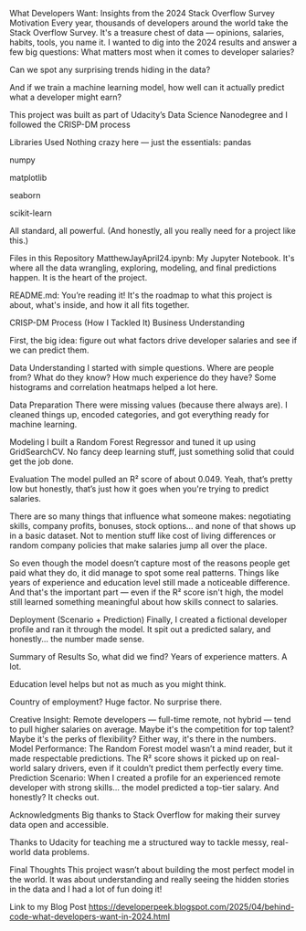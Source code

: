 What Developers Want: Insights from the 2024 Stack Overflow Survey
Motivation
Every year, thousands of developers around the world take the Stack Overflow Survey. It's a treasure chest of data — opinions, salaries, habits, tools, you name it.
I wanted to dig into the 2024 results and answer a few big questions:
What matters most when it comes to developer salaries?


Can we spot any surprising trends hiding in the data?


And if we train a machine learning model, how well can it actually predict what a developer might earn?


This project was built as part of Udacity’s Data Science Nanodegree and I followed the CRISP-DM process

Libraries Used
Nothing crazy here — just the essentials:
pandas


numpy


matplotlib


seaborn


scikit-learn


All standard, all powerful. (And honestly, all you really need for a project like this.)

Files in this Repository
MatthewJayApril24.ipynb:
 My Jupyter Notebook. It's where all the data wrangling, exploring, modeling, and final predictions happen. It is the heart of the project.


README.md:
 You’re reading it! It's the roadmap to what this project is about, what's inside, and how it all fits together.



CRISP-DM Process (How I Tackled It)
Business Understanding

 First, the big idea: figure out what factors drive developer salaries and see if we can predict them.

Data Understanding
 I started with simple questions. Where are people from? What do they know? How much experience do they have? Some histograms and correlation heatmaps helped a lot here.

Data Preparation
 There were missing values (because there always are). I cleaned things up, encoded categories, and got everything ready for machine learning.

Modeling
 I built a Random Forest Regressor and tuned it up using GridSearchCV. No fancy deep learning stuff, just something solid that could get the job done.

Evaluation
The model pulled an R² score of about 0.049. Yeah, that’s pretty low but honestly, that’s just how it goes when you're trying to predict salaries.

There are so many things that influence what someone makes: negotiating skills, company profits, bonuses, stock options... and none of that shows up in a basic dataset. Not to mention stuff like cost of living differences or random company policies that make salaries jump all over the place.

So even though the model doesn’t capture most of the reasons people get paid what they do, it did manage to spot some real patterns. Things like years of experience and education level still made a noticeable difference. And that's the important part — even if the R² score isn't high, the model still learned something meaningful about how skills connect to salaries.

Deployment (Scenario + Prediction)
 Finally, I created a fictional developer profile and ran it through the model. It spit out a predicted salary, and honestly... the number made sense.

Summary of Results
So, what did we find?
Years of experience matters. A lot.


Education level helps but not as much as you might think.


Country of employment? Huge factor. No surprise there.


Creative Insight:
 Remote developers — full-time remote, not hybrid — tend to pull higher salaries on average. Maybe it's the competition for top talent? Maybe it's the perks of flexibility? Either way, it's there in the numbers.
Model Performance:
 The Random Forest model wasn’t a mind reader, but it made respectable predictions. The R² score shows it picked up on real-world salary drivers, even if it couldn’t predict them perfectly every time.
Prediction Scenario:
 When I created a profile for an experienced remote developer with strong skills... the model predicted a top-tier salary. And honestly? It checks out.

Acknowledgments
Big thanks to Stack Overflow for making their survey data open and accessible.


Thanks to Udacity for teaching me a structured way to tackle messy, real-world data problems.


Final Thoughts
This project wasn’t about building the most perfect model in the world. It was about understanding and really seeing the hidden stories in the data and I had a lot of fun doing it!

Link to my Blog Post
https://developerpeek.blogspot.com/2025/04/behind-code-what-developers-want-in-2024.html


